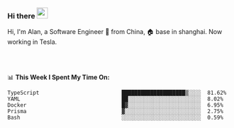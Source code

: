 ### Hi there <img src="https://media.giphy.com/media/hvRJCLFzcasrR4ia7z/giphy.gif" width="25px">

<!-- ![visitors](https://visitor-badge.glitch.me/badge?page_id=dislfyer.dislfyer) -->

Hi, I'm Alan, a Software Engineer 🚀 from China, 🏠 base in shanghai. Now working in Tesla.

<br/>
<br/>

📊 **This Week I Spent My Time On:**


<!--START_SECTION:waka-->

```text
TypeScript                          ████████████████████▒░░░░  81.62%
YAML                                ██░░░░░░░░░░░░░░░░░░░░░░░  8.02%
Docker                              █▓░░░░░░░░░░░░░░░░░░░░░░░  6.95%
Prisma                              ▓░░░░░░░░░░░░░░░░░░░░░░░░  2.75%
Bash                                ░░░░░░░░░░░░░░░░░░░░░░░░░  0.59%
```

<!--END_SECTION:waka-->

<!--
**About Me:**
 -->
